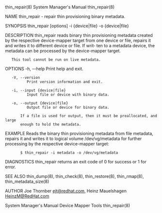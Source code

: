 thin_repair(8)                          System Manager's Manual                         thin_repair(8)

NAME
       thin_repair - repair thin provisioning binary metadata.

SYNOPSIS
       thin_repair [options] -i {device|file} -o {device|file}

DESCRIPTION
       thin_repair  reads  binary  thin  provisioning metadata created by the respective device-mapper
       target from one device or file, repairs it and writes it to different device or file. If  writ‐
       ten to a metadata device, the metadata can be processed by the device-mapper target.

       This tool cannot be run on live metadata.

OPTIONS
       -h, --help
              Print help and exit.

       -V, --version
              Print version information and exit.

       -i, --input {device|file}
              Input file or device with binary data.

       -o, --output {device|file}
              Output file or device for binary data.

           If a file is used for output, then it must be preallocated, and large
           enough to hold the metadata.

EXAMPLE
       Reads  the  binary  thin  provisioning metadata from file metadata, repairs it and writes it to
       logical volume /dev/vg/metadata for further processing by the respective device-mapper target:

           $ thin_repair -i metadata -o /dev/vg/metadata

DIAGNOSTICS
       thin_repair returns an exit code of 0 for success or 1 for error.

SEE ALSO
       thin_dump(8), thin_check(8), thin_restore(8), thin_rmap(8), thin_metadata_size(8)

AUTHOR
       Joe Thornber <ejt@redhat.com>, Heinz Mauelshagen <HeinzM@RedHat.com>

System Manager's Manual                   Device Mapper Tools                           thin_repair(8)

